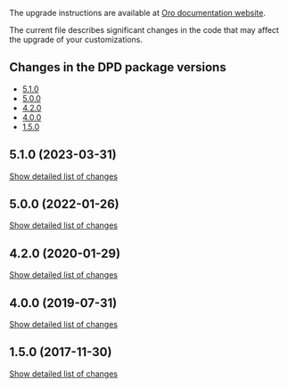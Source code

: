 The upgrade instructions are available at [Oro documentation website](https://doc.oroinc.com/master/backend/setup/upgrade-to-new-version/).

The current file describes significant changes in the code that may affect the upgrade of your customizations.

## Changes in the DPD package versions

- [5.1.0](#510-2023-03-31)
- [5.0.0](#500-2022-01-26)
- [4.2.0](#420-2020-01-29)
- [4.0.0](#400-2019-07-31)
- [1.5.0](#150-2017-11-30)


## 5.1.0 (2023-03-31)

[Show detailed list of changes](incompatibilities-5-1.md)

## 5.0.0 (2022-01-26)
[Show detailed list of changes](incompatibilities-5-0.md)

## 4.2.0 (2020-01-29)
[Show detailed list of changes](incompatibilities-4-2.md)

## 4.0.0 (2019-07-31)
[Show detailed list of changes](incompatibilities-4-0.md)

## 1.5.0 (2017-11-30)
[Show detailed list of changes](incompatibilities-1-5.md)

